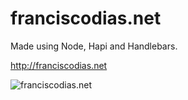 franciscodias.net
=================

Made using Node, Hapi and Handlebars.

http://franciscodias.net

![franciscodias.net](http://i.imgur.com/NjTRxCS.jpg "franciscodias.net")
